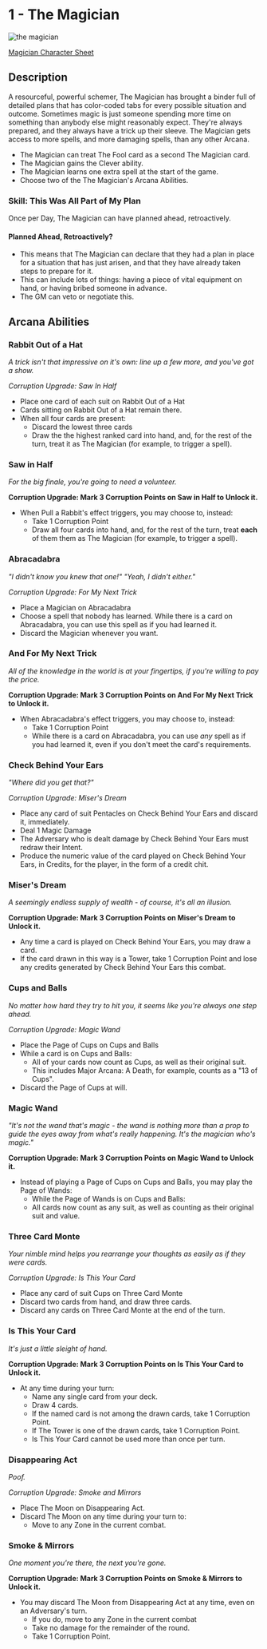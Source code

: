 # 1 - The Magician

![the magician](/images/magician.png)

[Magician Character Sheet](/generated/printables/magician.html)

## Description

A resourceful, powerful schemer, The Magician has brought a binder full of detailed plans
that has color-coded tabs for every possible situation and outcome. Sometimes magic is just
someone spending more time on something than anybody else might reasonably expect. They're always prepared,
and they always have a trick up their sleeve. The Magician gets access to more spells, and more damaging spells,
than any other Arcana.

* The Magician can treat The Fool card as a second The Magician card.
* The Magician gains the Clever ability.
* The Magician learns one extra spell at the start of the game.
* Choose two of the The Magician's Arcana Abilities.

### Skill: This Was All Part of My Plan
Once per Day, The Magician can have planned ahead, retroactively.

#### Planned Ahead, Retroactively?
* This means that The Magician can declare that they had a plan in place for a situation that has just arisen, and that they have already taken steps to prepare for it.
* This can include lots of things: having a piece of vital equipment on hand, or having bribed someone in advance.
* The GM can veto or negotiate this.

## Arcana Abilities

### Rabbit Out of a Hat
_A trick isn't that impressive on it's own: line up a few more, and you've got a show._

_Corruption Upgrade: Saw In Half_

* Place one card of each suit on Rabbit Out of a Hat
* Cards sitting on Rabbit Out of a Hat remain there.
* When all four cards are present:
   * Discard the lowest three cards
   * Draw the the highest ranked card into hand, and, for the rest of the turn, treat it as The Magician (for example, to trigger a spell).

### Saw in Half
_For the big finale, you're going to need a volunteer._

**Corruption Upgrade: Mark 3 Corruption Points on Saw in Half to Unlock it.**

* When Pull a Rabbit's effect triggers, you may choose to, instead:
   * Take 1 Corruption Point
   * Draw all four cards into hand, and, for the rest of the turn, treat **each** of them them as The Magician (for example, to trigger a spell).

### Abracadabra
_"I didn't know you knew that one!"  "Yeah, I didn't either."_

_Corruption Upgrade: For My Next Trick_

* Place a Magician on Abracadabra
* Choose a spell that nobody has learned. While there is a card on Abracadabra, you can use this spell as if you had learned it.
* Discard the Magician whenever you want.

### And For My Next Trick
_All of the knowledge in the world is at your fingertips, if you're willing to pay the price._

**Corruption Upgrade: Mark 3 Corruption Points on And For My Next Trick to Unlock it.**

* When Abracadabra's effect triggers, you may choose to, instead:
   * Take 1 Corruption Point
   * While there is a card on Abracadabra, you can use _any_ spell as if you had learned it,
      even if you don't meet the card's requirements.

### Check Behind Your Ears
_"Where did you get that?"_

_Corruption Upgrade: Miser's Dream_

* Place any card of suit Pentacles on Check Behind Your Ears and discard it, immediately.
* Deal 1 Magic Damage
* The Adversary who is dealt damage by Check Behind Your Ears must redraw their Intent.
* Produce the numeric value of the card played on Check Behind Your Ears, in Credits, for the player, in the form of a credit chit.

### Miser's Dream
_A seemingly endless supply of wealth - of course, it's all an illusion._

**Corruption Upgrade: Mark 3 Corruption Points on Miser's Dream to Unlock it.**

* Any time a card is played on Check Behind Your Ears, you may draw a card.
* If the card drawn in this way is a Tower, take 1 Corruption Point and
    lose any credits generated by Check Behind Your Ears this combat.

### Cups and Balls
_No matter how hard they try to hit you, it seems like you're always one step ahead._

_Corruption Upgrade: Magic Wand_

* Place the Page of Cups on Cups and Balls
* While a card is on Cups and Balls:
   * All of your cards now count as Cups, as well as their original suit.
   * This includes Major Arcana: A Death, for example, counts as a "13 of Cups".
* Discard the Page of Cups at will.

### Magic Wand
_"It's not the wand that's magic - the wand is nothing more than a prop to guide the eyes away from what's really happening.
    It's the magician who's magic."_

**Corruption Upgrade: Mark 3 Corruption Points on Magic Wand to Unlock it.**

* Instead of playing a Page of Cups on Cups and Balls, you may play the Page of Wands:
   * While the Page of Wands is on Cups and Balls:
   * All cards now count as any suit, as well as counting as their original suit and value.

### Three Card Monte
_Your nimble mind helps you rearrange your thoughts as easily as if they were cards._

_Corruption Upgrade: Is This Your Card_

* Place any card of suit Cups on Three Card Monte
* Discard two cards from hand, and draw three cards.
* Discard any cards on Three Card Monte at the end of the turn.

### Is This Your Card
_It's just a little sleight of hand._

**Corruption Upgrade: Mark 3 Corruption Points on Is This Your Card to Unlock it.**

* At any time during your turn:
   * Name any single card from your deck.
   * Draw 4 cards.
   * If the named card is not among the drawn cards, take 1 Corruption Point.
   * If The Tower is one of the drawn cards, take 1 Corruption Point.
   * Is This Your Card cannot be used more than once per turn.

### Disappearing Act
_Poof._

_Corruption Upgrade: Smoke and Mirrors_

* Place The Moon on Disappearing Act.
* Discard The Moon on any time during your turn to:
    * Move to any Zone in the current combat.

### Smoke & Mirrors
_One moment you're there, the next you're gone._

**Corruption Upgrade: Mark 3 Corruption Points on Smoke & Mirrors to Unlock it.**

* You may discard The Moon from Disappearing Act at any time, even on an Adversary's turn.
   * If you do, move to any Zone in the current combat
   * Take no damage for the remainder of the round.
   * Take 1 Corruption Point.

